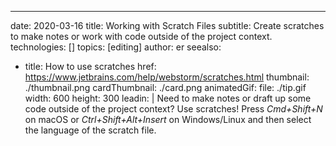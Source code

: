 ---
date: 2020-03-16
title: Working with Scratch Files
subtitle: Create scratches to make notes or work with code outside of the project context.
technologies: []
topics: [editing]
author: er
seealso:
- title: How to use scratches
  href: https://www.jetbrains.com/help/webstorm/scratches.html
thumbnail: ./thumbnail.png
cardThumbnail: ./card.png
animatedGif:
  file: ./tip.gif
  width: 600
  height: 300
leadin: |
  Need to make notes or draft up some code outside of the project context? Use scratches! Press 
  *Cmd+Shift+N* on macOS or *Ctrl+Shift+Alt+Insert* on Windows/Linux and then 
  select the language of the scratch file. 
